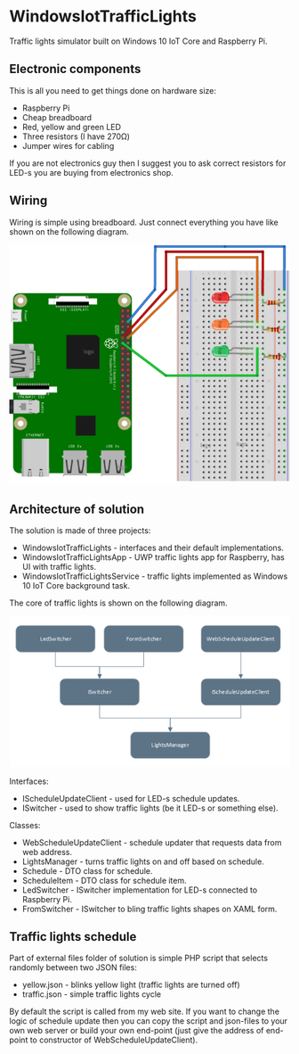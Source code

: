 ﻿# WindowsIotTrafficLights
Traffic lights simulator built on Windows 10 IoT Core and Raspberry Pi.

## Electronic components
This is all you need to get things done on hardware size:

* Raspberry Pi
* Cheap breadboard
* Red, yellow and green LED
* Three resistors (I have 270Ω)
* Jumper wires for cabling

If you are not electronics guy then I suggest you to ask correct resistors for LED-s you are buying from electronics shop.

## Wiring
Wiring is simple using breadboard. Just connect everything you have like shown on the following diagram.

![Traffic lights wiring](raspberry-pi-traffic-lights.png)

## Architecture of solution
The solution is made of three projects:

* WindowsIotTrafficLights - interfaces and their default implementations.
* WindowsIotTrafficLightsApp - UWP traffic lights app for Raspberry, has UI with traffic lights.
* WindowsIotTrafficLightsService - traffic lights implemented as Windows 10 IoT Core background task.

The core of traffic lights is shown on the following diagram.

![Traffic lights architecture](raspberry-pi-traffic-lights-diagram.png)

Interfaces:

* IScheduleUpdateClient - used for LED-s schedule updates.
* ISwitcher - used to show traffic lights (be it LED-s or something else).

Classes:

* WebScheduleUpdateClient - schedule updater that requests data from web address.
* LightsManager - turns traffic lights on and off based on schedule.
* Schedule - DTO class for schedule.
* ScheduleItem - DTO class for schedule item.
* LedSwitcher - ISwitcher implementation for LED-s connected to Raspberry Pi.
* FromSwitcher - ISwitcher to bling traffic lights shapes on XAML form.

## Traffic lights schedule
Part of external files folder of solution is simple PHP script that selects randomly between two JSON files:

* yellow.json - blinks yellow light (traffic lights are turned off)
* traffic.json - simple traffic lights cycle

By default the script is called from my web site. If you want to change the logic of schedule update then you 
can copy the script and json-files to your own web server or build your own end-point (just give the address of 
end-point to constructor of WebScheduleUpdateClient).